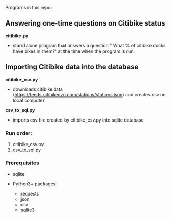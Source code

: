 
Programs in this repo:

## Answering one-time questions on Citibike status 

**citibike.py**
- stand alone program that answers a question " What % of citibike docks have bikes in them?" at the time when the program is run.

## Importing Citibike data into the database 

**citibike_csv.py**
- downloads citibike data (https://feeds.citibikenyc.com/stations/stations.json) and creates csv on local computer

**csv_to_sql.py**
- imports csv file created by citibike_csv.py into sqlite database

### Run order:
1. citibike_csv.py
2. csv_to_sql.py

### Prerequisites 

* sqlite

* Python3+ packages:
	* requests
	* json
	* csv
	* sqlite3

